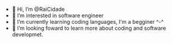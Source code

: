 - 👋 Hi, I’m @RaiCidade
- 👀 I’m interested in software engineer
- 🌱 I’m currently learning coding languages, I'm a begginer ^-^
- 💞️ I’m looking foward to learn more about coding and software developmet. 

<!---
RaiCidade/RaiCidade is a ✨ special ✨ repository because its `README.md` (this file) appears on your GitHub profile.
You can click the Preview link to take a look at your changes.
--->

